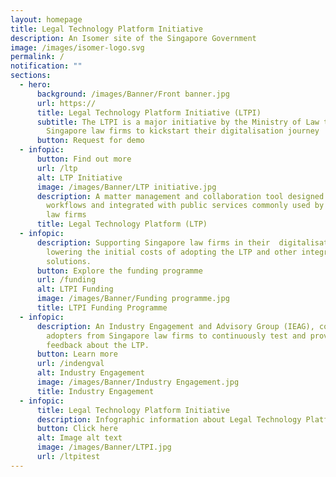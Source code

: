 ```yaml
---
layout: homepage
title: Legal Technology Platform Initiative
description: An Isomer site of the Singapore Government
image: /images/isomer-logo.svg
permalink: /
notification: ""
sections:
  - hero:
      background: /images/Banner/Front banner.jpg
      url: https://
      title: Legal Technology Platform Initiative (LTPI)
      subtitle: The LTPI is a major initiative by the Ministry of Law to support
        Singapore law firms to kickstart their digitalisation journey
      button: Request for demo
  - infopic:
      button: Find out more
      url: /ltp
      alt: LTP Initiative
      image: /images/Banner/LTP initiative.jpg
      description: A matter management and collaboration tool designed around legal
        workflows and integrated with public services commonly used by Singapore
        law firms
      title: Legal Technology Platform (LTP)
  - infopic:
      description: Supporting Singapore law firms in their  digitalisation journey by
        lowering the initial costs of adopting the LTP and other integrated
        solutions.
      button: Explore the funding programme
      url: /funding
      alt: LTPI Funding
      image: /images/Banner/Funding programme.jpg
      title: LTPI Funding Programme
  - infopic:
      description: An Industry Engagement and Advisory Group (IEAG), comprising early
        adopters from Singapore law firms to continuously test and provide
        feedback about the LTP.
      button: Learn more
      url: /indengval
      alt: Industry Engagement
      image: /images/Banner/Industry Engagement.jpg
      title: Industry Engagement
  - infopic:
      title: Legal Technology Platform Initiative
      description: Infographic information about Legal Technology Platform Initiative
      button: Click here
      alt: Image alt text
      image: /images/Banner/LTPI.jpg
      url: /ltpitest
---
```

